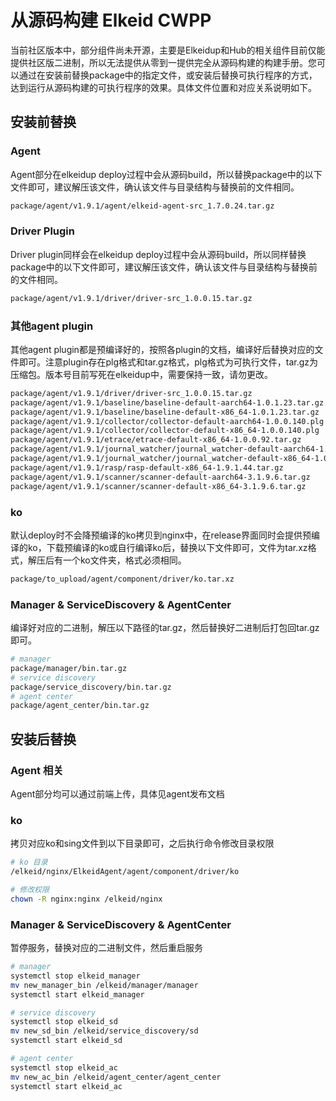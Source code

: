 # 从源码构建 Elkeid CWPP

当前社区版本中，部分组件尚未开源，主要是Elkeidup和Hub的相关组件目前仅能提供社区版二进制，所以无法提供从零到一提供完全从源码构建的构建手册。您可以通过在安装前替换package中的指定文件，或安装后替换可执行程序的方式，达到运行从源码构建的可执行程序的效果。具体文件位置和对应关系说明如下。

## 安装前替换

### Agent

Agent部分在elkeidup deploy过程中会从源码build，所以替换package中的以下文件即可，建议解压该文件，确认该文件与目录结构与替换前的文件相同。

```bash
package/agent/v1.9.1/agent/elkeid-agent-src_1.7.0.24.tar.gz
```

### Driver Plugin

Driver plugin同样会在elkeidup deploy过程中会从源码build，所以同样替换package中的以下文件即可，建议解压该文件，确认该文件与目录结构与替换前的文件相同。

```bash
package/agent/v1.9.1/driver/driver-src_1.0.0.15.tar.gz
```

### 其他agent plugin

其他agent plugin都是预编译好的，按照各plugin的文档，编译好后替换对应的文件即可。注意plugin存在plg格式和tar.gz格式，plg格式为可执行文件，tar.gz为压缩包。版本号目前写死在elkeidup中，需要保持一致，请勿更改。

```bash
package/agent/v1.9.1/driver/driver-src_1.0.0.15.tar.gz
package/agent/v1.9.1/baseline/baseline-default-aarch64-1.0.1.23.tar.gz
package/agent/v1.9.1/baseline/baseline-default-x86_64-1.0.1.23.tar.gz
package/agent/v1.9.1/collector/collector-default-aarch64-1.0.0.140.plg
package/agent/v1.9.1/collector/collector-default-x86_64-1.0.0.140.plg
package/agent/v1.9.1/etrace/etrace-default-x86_64-1.0.0.92.tar.gz
package/agent/v1.9.1/journal_watcher/journal_watcher-default-aarch64-1.0.0.23.plg
package/agent/v1.9.1/journal_watcher/journal_watcher-default-x86_64-1.0.0.23.plg
package/agent/v1.9.1/rasp/rasp-default-x86_64-1.9.1.44.tar.gz
package/agent/v1.9.1/scanner/scanner-default-aarch64-3.1.9.6.tar.gz
package/agent/v1.9.1/scanner/scanner-default-x86_64-3.1.9.6.tar.gz
```

### ko

默认deploy时不会降预编译的ko拷贝到nginx中，在release界面同时会提供预编译的ko，下载预编译的ko或自行编译ko后，替换以下文件即可，文件为tar.xz格式，解压后有一个ko文件夹，格式必须相同。

```bash
package/to_upload/agent/component/driver/ko.tar.xz
```

### Manager & ServiceDiscovery & AgentCenter

编译好对应的二进制，解压以下路径的tar.gz，然后替换好二进制后打包回tar.gz即可。

```bash
# manager
package/manager/bin.tar.gz
# service discovery
package/service_discovery/bin.tar.gz
# agent center
package/agent_center/bin.tar.gz
```

## 安装后替换

### Agent 相关

Agent部分均可以通过前端上传，具体见agent发布文档

### ko

拷贝对应ko和sing文件到以下目录即可，之后执行命令修改目录权限

```bash
# ko 目录
/elkeid/nginx/ElkeidAgent/agent/component/driver/ko

# 修改权限
chown -R nginx:nginx /elkeid/nginx
```

### Manager & ServiceDiscovery & AgentCenter

暂停服务，替换对应的二进制文件，然后重启服务

```bash
# manager
systemctl stop elkeid_manager
mv new_manager_bin /elkeid/manager/manager
systemctl start elkeid_manager

# service discovery
systemctl stop elkeid_sd
mv new_sd_bin /elkeid/service_discovery/sd
systemctl start elkeid_sd

# agent center
systemctl stop elkeid_ac
mv new_ac_bin /elkeid/agent_center/agent_center
systemctl start elkeid_ac
```